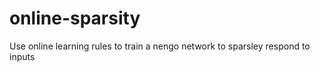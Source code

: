 # online-sparsity
Use online learning rules to train a nengo network to sparsley respond to inputs 
